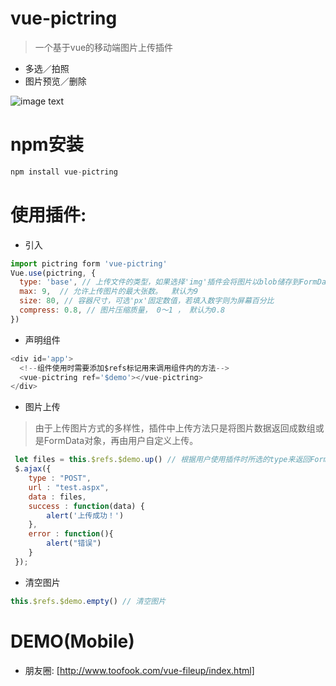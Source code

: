 # vue-pictring

> 一个基于vue的移动端图片上传插件

* 多选／拍照
* 图片预览／删除

![image text](https://raw.githubusercontent.com/ChuckOu/vue-pictring/master/show.gif)

# npm安装
```js
npm install vue-pictring
```

# 使用插件:

* 引入
```js
import pictring form 'vue-pictring'
Vue.use(pictring, {
  type: 'base', // 上传文件的类型，如果选择'img'插件会将图片以blob储存到FormData里。 默认为'base'(图片数据为base64格式)
  max: 9,  // 允许上传图片的最大张数。  默认为9
  size: 80, // 容器尺寸，可选'px'固定数值，若填入数字则为屏幕百分比
  compress: 0.8, // 图片压缩质量， 0～1 ， 默认为0.8
})
```
* 声明组件
```js
<div id='app'>
  <!--组件使用时需要添加$refs标记用来调用组件内的方法-->
  <vue-pictring ref='$demo'></vue-pictring>
</div>
```

* 图片上传
> 由于上传图片方式的多样性，插件中上传方法只是将图片数据返回成数组或是FormData对象，再由用户自定义上传。
```js
 let files = this.$refs.$demo.up() // 根据用户使用插件时所选的type来返回FormData或是base64数组
 $.ajax({
    type : "POST",
    url : "test.aspx",
    data : files,
    success : function(data) {
        alert('上传成功！')
    },
    error : function(){
        alert("错误")
    }
 });
```

* 清空图片
```js
this.$refs.$demo.empty() // 清空图片
```


# DEMO(Mobile)
- 朋友圈: [http://www.toofook.com/vue-fileup/index.html]


